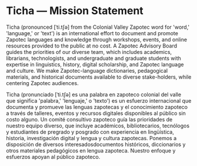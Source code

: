 # Ticha — Mission Statement

Ticha (pronounced [ˈti.tʃə] from the Colonial Valley Zapotec word for 'word,'  'language,' or 'text') is an international effort to document and promote Zapotec languages and knowledge through workshops, events, and online resources provided to the public at no cost. A Zapotec Advisory Board guides the priorities of our diverse team, which includes academics, librarians, technologists, and undergraduate and graduate students with expertise in linguistics, history, digital scholarship, and Zapotec language and culture. We make Zapotec-language dictionaries, pedagogical materials, and historical documents available to diverse stake-holders, while centering Zapotec audiences.

Ticha (pronunciado [ˈti.tʃə] es una palabra en zapoteco colonial del valle que significa 'palabra,' 'lenguaje,' o 'texto') es un esfuerzo internacional que documenta y promueve las lenguas zapotecas y el conocimiento zapoteco a través de talleres, eventos y recursos digitales disponibles al público sin costo alguno. Un comité consultivo zapoteco guía las prioridades de nuestro equipo diverso, que incluye académicos, bibliotecarios, tecnólogos y estudiantes de pregrado y posgrado con experiencia en lingüística, historia, investigación digital y lengua y cultura zapotecas. Ponemos a disposición de diversos interesados ​​documentos históricos, diccionarios y otros materiales pedagógicos en lengua zapoteca. Nuestro enfoque y esfuerzos apoyan al público zapoteco.
